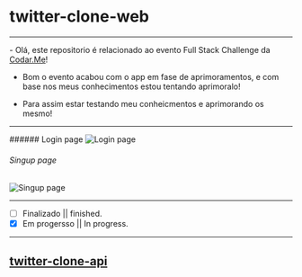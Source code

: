 # twitter-clone-web
<hr>
- Olá, este repositorio é relacionado ao evento Full Stack Challenge da <a href='https://codar.me/'>Codar.Me</a>!

- Bom o evento acabou com o app em fase de aprimoramentos, e com base nos meus conhecimentos estou tentando aprimoralo!

- Para assim estar testando meu conheicmentos e aprimorando os mesmo!
<hr>
###### Login page
<img src="https://media.discordapp.net/attachments/937030859737935892/990663162837729310/unknown.png" alt="Login page" title="Login page">

###### Singup page
<img src="https://media.discordapp.net/attachments/937030859737935892/990663233125904434/unknown.png" alt="Singup page" title="Singup page">

<hr>

- [ ]  Finalizado || finished.<br>
- [x]  Em progersso ||  In progress.
<hr>

## <a href="https://github.com/alissonpeixer/twitter-clone-api">twitter-clone-api</a>
